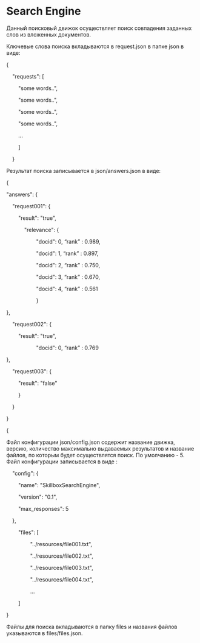 # Search Engine

Данный поисковый движок осуществляет поиск совпадения заданных слов из вложенных документов.

Ключевые слова поиска вкладываются в request.json в папке json в виде:

{

&nbsp;&nbsp;&nbsp;&nbsp;"requests": [

&nbsp;&nbsp;&nbsp;&nbsp;&nbsp;&nbsp;&nbsp;&nbsp;"some words..",

&nbsp;&nbsp;&nbsp;&nbsp;&nbsp;&nbsp;&nbsp;&nbsp;"some words..",

&nbsp;&nbsp;&nbsp;&nbsp;&nbsp;&nbsp;&nbsp;&nbsp;"some words..",

&nbsp;&nbsp;&nbsp;&nbsp;&nbsp;&nbsp;&nbsp;&nbsp;"some words..",

&nbsp;&nbsp;&nbsp;&nbsp;&nbsp;&nbsp;&nbsp;&nbsp;…

&nbsp;&nbsp;&nbsp;&nbsp;&nbsp;&nbsp;&nbsp;&nbsp;]

&nbsp;&nbsp;&nbsp;&nbsp;}


Результат поиска записывается в json/answers.json в виде:

{

"answers": {

&nbsp;&nbsp;&nbsp;&nbsp;"request001": {

&nbsp;&nbsp;&nbsp;&nbsp;&nbsp;&nbsp;&nbsp;&nbsp;"result": "true",

&nbsp;&nbsp;&nbsp;&nbsp;&nbsp;&nbsp;&nbsp;&nbsp;&nbsp;&nbsp;&nbsp;&nbsp;"relevance": {


&nbsp;&nbsp;&nbsp;&nbsp;&nbsp;&nbsp;&nbsp;&nbsp;&nbsp;&nbsp;&nbsp;&nbsp;&nbsp;&nbsp;&nbsp;&nbsp;&nbsp;&nbsp;&nbsp;&nbsp;"docid": 0, “rank” : 0.989,


&nbsp;&nbsp;&nbsp;&nbsp;&nbsp;&nbsp;&nbsp;&nbsp;&nbsp;&nbsp;&nbsp;&nbsp;&nbsp;&nbsp;&nbsp;&nbsp;&nbsp;&nbsp;&nbsp;&nbsp;"docid": 1, “rank” : 0.897,


&nbsp;&nbsp;&nbsp;&nbsp;&nbsp;&nbsp;&nbsp;&nbsp;&nbsp;&nbsp;&nbsp;&nbsp;&nbsp;&nbsp;&nbsp;&nbsp;&nbsp;&nbsp;&nbsp;&nbsp;"docid": 2, “rank” : 0.750,


&nbsp;&nbsp;&nbsp;&nbsp;&nbsp;&nbsp;&nbsp;&nbsp;&nbsp;&nbsp;&nbsp;&nbsp;&nbsp;&nbsp;&nbsp;&nbsp;&nbsp;&nbsp;&nbsp;&nbsp;"docid": 3, “rank” : 0.670,


&nbsp;&nbsp;&nbsp;&nbsp;&nbsp;&nbsp;&nbsp;&nbsp;&nbsp;&nbsp;&nbsp;&nbsp;&nbsp;&nbsp;&nbsp;&nbsp;&nbsp;&nbsp;&nbsp;&nbsp;"docid": 4, “rank” : 0.561

&nbsp;&nbsp;&nbsp;&nbsp;&nbsp;&nbsp;&nbsp;&nbsp;&nbsp;&nbsp;&nbsp;&nbsp;&nbsp;&nbsp;&nbsp;&nbsp;&nbsp;&nbsp;&nbsp;&nbsp;}

},

&nbsp;&nbsp;&nbsp;&nbsp;"request002": {


&nbsp;&nbsp;&nbsp;&nbsp;&nbsp;&nbsp;&nbsp;&nbsp;"result": "true",

&nbsp;&nbsp;&nbsp;&nbsp;&nbsp;&nbsp;&nbsp;&nbsp;&nbsp;&nbsp;&nbsp;&nbsp;&nbsp;&nbsp;&nbsp;&nbsp;&nbsp;&nbsp;&nbsp;&nbsp;"docid": 0, “rank” : 0.769


},

&nbsp;&nbsp;&nbsp;&nbsp;"request003": {

&nbsp;&nbsp;&nbsp;&nbsp;&nbsp;&nbsp;&nbsp;&nbsp;"result": "false"

&nbsp;&nbsp;&nbsp;&nbsp;&nbsp;&nbsp;&nbsp;&nbsp;}

&nbsp;&nbsp;&nbsp;&nbsp;}

}

{




Файл конфигурации json/config.json содержит название движка, версию, количество максимально выдаваемых результатов и название файлов, по которым будет осуществлятся поиск. По умолчанию - 5. Файл конфигурации записывается в виде :


&nbsp;&nbsp;&nbsp;&nbsp;"config": {


&nbsp;&nbsp;&nbsp;&nbsp;&nbsp;&nbsp;&nbsp;&nbsp;"name": "SkillboxSearchEngine",


&nbsp;&nbsp;&nbsp;&nbsp;&nbsp;&nbsp;&nbsp;&nbsp;"version": "0.1",


&nbsp;&nbsp;&nbsp;&nbsp;&nbsp;&nbsp;&nbsp;&nbsp;"max_responses": 5


&nbsp;&nbsp;&nbsp;&nbsp;},

&nbsp;&nbsp;&nbsp;&nbsp;&nbsp;&nbsp;&nbsp;&nbsp;"files": [


&nbsp;&nbsp;&nbsp;&nbsp;&nbsp;&nbsp;&nbsp;&nbsp;&nbsp;&nbsp;&nbsp;&nbsp;&nbsp;&nbsp;&nbsp;&nbsp;"../resources/file001.txt",

&nbsp;&nbsp;&nbsp;&nbsp;&nbsp;&nbsp;&nbsp;&nbsp;&nbsp;&nbsp;&nbsp;&nbsp;&nbsp;&nbsp;&nbsp;&nbsp;"../resources/file002.txt",

&nbsp;&nbsp;&nbsp;&nbsp;&nbsp;&nbsp;&nbsp;&nbsp;&nbsp;&nbsp;&nbsp;&nbsp;&nbsp;&nbsp;&nbsp;&nbsp;"../resources/file003.txt",

&nbsp;&nbsp;&nbsp;&nbsp;&nbsp;&nbsp;&nbsp;&nbsp;&nbsp;&nbsp;&nbsp;&nbsp;&nbsp;&nbsp;&nbsp;&nbsp;"../resources/file004.txt",

&nbsp;&nbsp;&nbsp;&nbsp;&nbsp;&nbsp;&nbsp;&nbsp;&nbsp;&nbsp;&nbsp;&nbsp;&nbsp;&nbsp;&nbsp;&nbsp;…

&nbsp;&nbsp;&nbsp;&nbsp;&nbsp;&nbsp;&nbsp;&nbsp;]

}

Файлы для поиска вкладываются в папку files и названия файлов указываются в files/files.json.